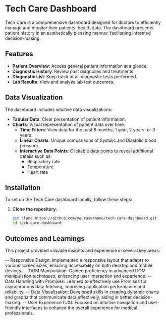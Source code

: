 # Tech Care Dashboard

Tech Care is a comprehensive dashboard designed for doctors to efficiently manage and monitor their patients' health data. The dashboard presents patient history in an aesthetically pleasing manner, facilitating informed decision-making.

## Features

- **Patient Overview**: Access general patient information at a glance.
- **Diagnostic History**: Review past diagnoses and treatments.
- **Diagnostic List**: Keep track of all diagnostic tests performed.
- **Lab Results**: View and analyze lab test outcomes.

## Data Visualization

The dashboard includes intuitive data visualizations:
- **Tabular Data**: Clear presentation of patient information.
- **Charts**: Visual representation of patient data over time.
  - **Time Filters**: View data for the past 8 months, 1 year, 2 years, or 3 years.
  - **Linear Charts**: Unique comparisons of Systolic and Diastolic blood pressure.
  - **Interactive Data Points**: Clickable data points to reveal additional details such as:
    - Respiratory rate
    - Temperature
    - Heart rate

## Installation

To set up the Tech Care dashboard locally, follow these steps:

1. **Clone the repository**:
   ```bash
   git clone https://github.com/yourusername/tech-care-dashboard.git
   cd tech-care-dashboard


## Outcomes and Learnings
This project provided valuable insights and experience in several key areas:

-- Responsive Design: Implemented a responsive layout that adapts to various screen sizes, ensuring accessibility on both desktop and mobile devices.
-- DOM Manipulation: Gained proficiency in advanced DOM manipulation techniques, enhancing user interaction and experience.
-- Data Handling with Promises: Learned to effectively use Promises for asynchronous data fetching, improving application performance and reliability.
-- Data Visualization: Developed skills in creating dynamic charts and graphs that communicate data effectively, aiding in better decision-making.
-- User Experience (UX): Focused on intuitive navigation and user-friendly interfaces to enhance the overall experience for medical professionals.
